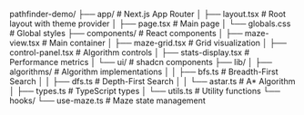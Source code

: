pathfinder-demo/
├── app/ # Next.js App Router
│ ├── layout.tsx # Root layout with theme provider
│ ├── page.tsx # Main page
│ └── globals.css # Global styles
├── components/ # React components
│ ├── maze-view.tsx # Main container
│ ├── maze-grid.tsx # Grid visualization
│ ├── control-panel.tsx # Algorithm controls
│ ├── stats-display.tsx # Performance metrics
│ └── ui/ # shadcn components
├── lib/
│ ├── algorithms/ # Algorithm implementations
│ │ ├── bfs.ts # Breadth-First Search
│ │ ├── dfs.ts # Depth-First Search
│ │ └── astar.ts # A\* Algorithm
│ ├── types.ts # TypeScript types
│ └── utils.ts # Utility functions
└── hooks/
└── use-maze.ts # Maze state management
